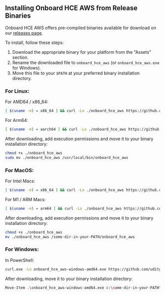 ## Installing Onboard HCE AWS from Release Binaries

Onboard HCE AWS offers pre-compiled binaries available for download on our [releases page](https://github.com/uditgaurav/onboard_hce_aws/releases).

To install, follow these steps:
1. Download the appropriate binary for your platform from the "Assets" section.
2. Rename the downloaded file to `onboard_hce_aws` (or `onboard_hce_aws.exe` for Windows).
3. Move this file to your `$PATH` at your preferred binary installation directory.

### For Linux:

For AMD64 / x86_64:

```bash
[ $(uname -m) = x86_64 ] && curl -Lo ./onboard_hce_aws https://github.com/uditgaurav/onboard_hce_aws/releases/download/0.3.0/cli-linux-amd64
```

For Arm64:

```bash
[ $(uname -m) = aarch64 ] && curl -Lo ./onboard_hce_aws https://github.com/uditgaurav/onboard_hce_aws/releases/download/0.3.0/cli-linux-arm64
```

After downloading, add execution permissions and move it to your binary installation directory:

```bash
chmod +x ./onboard_hce_aws
sudo mv ./onboard_hce_aws /usr/local/bin/onboard_hce_aws
```
### For MacOS:

For Intel Macs:

```bash
[ $(uname -m) = x86_64 ] && curl -Lo ./onboard_hce_aws https://github.com/uditgaurav/onboard_hce_aws/releases/download/0.3.0/cli-darwin-amd64
```

For M1 / ARM Macs:

```bash
[ $(uname -m) = arm64 ] && curl -Lo ./onboard_hce_aws https://github.com/uditgaurav/onboard_hce_aws/releases/download/0.3.0/cli-darwin-arm64
```

After downloading, add execution permissions and move it to your binary installation directory:

```bash
chmod +x ./onboard_hce_aws
mv ./onboard_hce_aws /some-dir-in-your-PATH/onboard_hce_aws
```

### For Windows:

In PowerShell:

```bash
curl.exe -Lo onboard_hce_aws-windows-amd64.exe https://github.com/uditgaurav/onboard_hce_aws/releases/download/0.3.0/cli-windows-amd64
```

After downloading, move it to your binary installation directory:

```bash
Move-Item .\onboard_hce_aws-windows-amd64.exe c:\some-dir-in-your-PATH\onboard_hce_aws.exe
```
